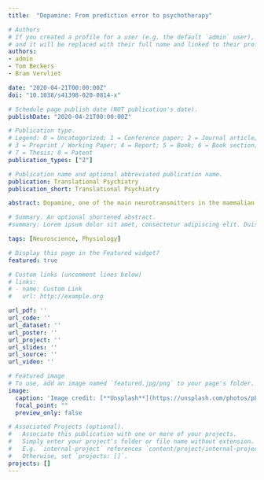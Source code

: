 ```yaml
---
title:  "Dopamine: From prediction error to psychotherapy"

# Authors
# If you created a profile for a user (e.g. the default `admin` user), write the username (folder name) here 
# and it will be replaced with their full name and linked to their profile.
authors:
- admin
- Tom Beckers
- Bram Vervliet

date: "2020-04-21T00:00:00Z"
doi: "10.1038/s41398-020-0814-x"

# Schedule page publish date (NOT publication's date).
publishDate: "2020-04-21T00:00:00Z"

# Publication type.
# Legend: 0 = Uncategorized; 1 = Conference paper; 2 = Journal article;
# 3 = Preprint / Working Paper; 4 = Report; 5 = Book; 6 = Book section;
# 7 = Thesis; 8 = Patent
publication_types: ["2"]

# Publication name and optional abbreviated publication name.
publication: Translational Psychiatry
publication_short: Translational Psychiatry

abstract: Dopamine, one of the main neurotransmitters in the mammalian brain, has been implicated in the coding of prediction errors that govern reward learning as well as fear extinction learning. Psychotherapy too can be viewed as a form of error-based learning, because it challenges erroneous beliefs and behavioral patterns in order to induce long-term changes in emotions, cognitions, and behaviors. Exposure therapy, for example, relies in part on fear extinction principles to violate erroneous expectancies of danger and induce novel safety learning that inhibits and therefore reduces fear in the long term. As most forms of psychotherapy, however, exposure therapy suffers from non-response, dropout, and relapse. This narrative review focuses on the role of midbrain and prefrontal dopamine in novel safety learning and investigates possible pathways through which dopamine-based interventions could be used as an adjunct to improve both the response and the long-term effects of the therapy. Convincing evidence exists for an involvement of the midbrain dopamine system in the acquisition of new, safe memories. Additionally, prefrontal dopamine is emerging as a key ingredient for the consolidation of fear extinction. We propose that applying a dopamine prediction error perspective to psychotherapy can inspire both pharmacological and non-pharmacological studies aimed at discovering innovative ways to enhance the acquisition of safety memories. Additionally, we call for further empirical investigations on dopamine-oriented drugs that might be able to maximize consolidation of successful fear extinction and its long-term retention after therapy, and we propose to also include investigations on non-pharmacological interventions with putative prefrontal dopaminergic effects, like working memory training.

# Summary. An optional shortened abstract.
#summary: Lorem ipsum dolor sit amet, consectetur adipiscing elit. Duis posuere tellus ac convallis placerat. Proin tincidunt magna sed ex sollicitudin condimentum.

tags: [Neuroscience, Physiology]

# Display this page in the Featured widget?
featured: true

# Custom links (uncomment lines below)
# links:
# - name: Custom Link
#   url: http://example.org

url_pdf: ''
url_code: ''
url_dataset: ''
url_poster: ''
url_project: ''
url_slides: ''
url_source: ''
url_video: ''

# Featured image
# To use, add an image named `featured.jpg/png` to your page's folder. 
image:
  caption: 'Image credit: [**Unsplash**](https://unsplash.com/photos/pLCdAaMFLTE)'
  focal_point: ""
  preview_only: false

# Associated Projects (optional).
#   Associate this publication with one or more of your projects.
#   Simply enter your project's folder or file name without extension.
#   E.g. `internal-project` references `content/project/internal-project/index.md`.
#   Otherwise, set `projects: []`.
projects: []
---
```

